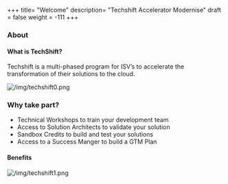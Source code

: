 +++
title= "Welcome"
description= "Techshift Accelerator Modernise"
draft = false
weight = -111
+++


### About

#### What is TechShift?

Techshift is a multi-phased program for ISV’s to accelerate the transformation of their solutions to the cloud.

![/img/techshift0.png](/img/techshift0.png)

### Why take part?

- Technical Workshops to train your development team
- Access to Solution Architects to validate your solution
- Sandbox Credits to build and test your solutions
- Access to a Success Manger to build a GTM Plan

#### Benefits

![/img/techshift1.png](/img/techshift1.png)
